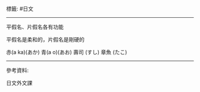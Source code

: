 標籤: #日文 

---

平假名、片假名各有功能

平假名是柔和的，片假名是剛硬的

赤(a ka)(あか)
青(a o)(あお)
壽司 (すし)
章魚 (たこ)

---

參考資料:

日文外文課